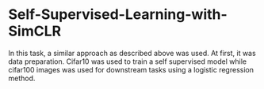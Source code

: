 # Self-Supervised-Learning-with-SimCLR
In this task, a similar approach as described above was used. At first, it was data preparation. Cifar10 was used to train a self supervised model while cifar100 images was used for downstream tasks using a logistic regression method.
